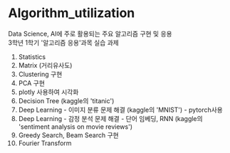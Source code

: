 # Algorithm_utilization
Data Science, AI에 주로 활용되는 주요 알고리즘 구현 및 응용  
3학년 1학기 '알고리즘 응용'과목 실습 과제  
  

1. Statistics 
2. Matrix (거리유사도)
3. Clustering 구현
4. PCA 구현
5. plotly 사용하여 시각화
6. Decision Tree (kaggle의 'titanic')
7. Deep Learning - 이미지 분류 문제 해결 (kaggle의 'MNIST') - pytorch사용
8. Deep Learning - 감정 분석 문제 해결 - 단어 임베딩,  RNN 
(kaggle의 'sentiment analysis on movie reviews') 
9. Greedy Search, Beam Search 구현
10. Fourier Transform 



